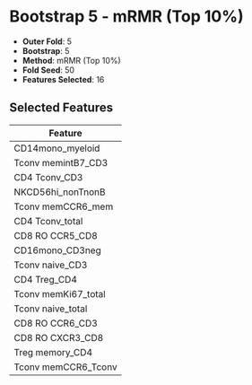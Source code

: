 # Bootstrap 5 - mRMR (Top 10%)

- **Outer Fold**: 5
- **Bootstrap**: 5
- **Method**: mRMR (Top 10%)
- **Fold Seed**: 50
- **Features Selected**: 16

## Selected Features

| Feature |
|---------|
| CD14mono_myeloid |
| Tconv memintB7_CD3 |
| CD4 Tconv_CD3 |
| NKCD56hi_nonTnonB |
| Tconv memCCR6_mem |
| CD4 Tconv_total |
| CD8 RO CCR5_CD8 |
| CD16mono_CD3neg |
| Tconv naive_CD3 |
| CD4 Treg_CD4 |
| Tconv memKi67_total |
| Tconv naive_total |
| CD8 RO CCR6_CD3 |
| CD8 RO CXCR3_CD8 |
| Treg memory_CD4 |
| Tconv memCCR6_Tconv |
